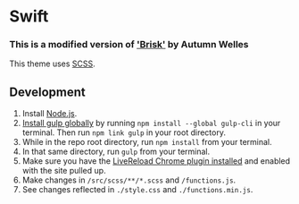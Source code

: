 # Swift
### This is a modified version of ['Brisk'](https://github.com/crisp-agency/brisk) by Autumn Welles
This theme uses [SCSS](https://sass-lang.com/).

## Development

1. Install [Node.js](https://nodejs.org/en/).
2. [Install gulp globally](https://github.com/gulpjs/gulp/blob/v3.9.1/docs/getting-started.md) by running `npm install --global gulp-cli` in your terminal. Then run `npm link gulp` in your root directory.
3. While in the repo root directory, run `npm install` from your terminal.
4. In that same directory, run `gulp` from your terminal.
5. Make sure you have the [LiveReload Chrome plugin installed](https://chrome.google.com/webstore/detail/livereload/jnihajbhpnppcggbcgedagnkighmdlei?hl=en) and enabled with the site pulled up.
6. Make changes in `/src/scss/**/*.scss` and `/functions.js`.
7. See changes reflected in `./style.css` and `./functions.min.js`.

